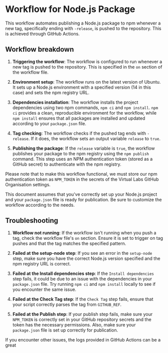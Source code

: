 # Workflow for Node.js Package

This workflow automates publishing a Node.js package to npm whenever a new tag, specifically ending with `-release`, is pushed to the repository. This is achieved through GitHub Actions.

## Workflow breakdown

1. **Triggering the workflow**: The workflow is configured to run whenever a new tag is pushed to the repository. This is specified in the `on` section of the workflow file. 

2. **Environment setup**: The workflow runs on the latest version of Ubuntu. It sets up a Node.js environment with a specified version (14 in this case) and sets the npm registry URL.

3. **Dependencies installation**: The workflow installs the project dependencies using two npm commands, `npm ci` and `npm install`. `npm ci` provides a clean, reproducible environment for the workflow, while `npm install` ensures that all packages are installed and updated according to your `package.json` file.

4. **Tag checking**: The workflow checks if the pushed tag ends with `-release`. If it does, the workflow sets an output variable `release` to `true`. 

5. **Publishing the package**: If the `release` variable is `true`, the workflow publishes your package to the npm registry using the `npm publish` command. This step uses an NPM authentication token (stored as a GitHub secret) to authenticate with the npm registry.

Please note that to make this workflow functional, we must store our npm authentication token as `NPM_TOKEN` in the secrets of the Virtual Labs GitHub Organisation settings.

This document assumes that you've correctly set up your Node.js project and your `package.json` file is ready for publication. Be sure to customize the workflow according to the needs.

## Troubleshooting

1. **Workflow not running**: If the workflow isn't running when you push a tag, check the workflow file's `on` section. Ensure it is set to trigger on tag pushes and that the tag matches the specified pattern.

2. **Failed at the setup-node step**: If you see an error in the `setup-node` step, make sure you have the correct Node.js version specified and the npm registry URL is correct.

3. **Failed at the Install dependencies step**: If the `Install dependencies` step fails, it could be due to an issue with the dependencies in your `package.json` file. Try running `npm ci` and `npm install` locally to see if you encounter the same issue. 

4. **Failed at the Check Tag step**: If the `Check Tag` step fails, ensure that your script correctly parses the tag from `GITHUB_REF`.

5. **Failed at the Publish step**: If your publish step fails, make sure your `NPM_TOKEN` is correctly set in your GitHub repository secrets and the token has the necessary permissions. Also, make sure your `package.json` file is set up correctly for publication.

If you encounter other issues, the logs provided in GitHub Actions can be a great
